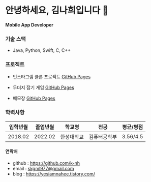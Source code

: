 # 안녕하세요, 김나희입니다 :wave:
**Mobile App Developer**


### 기술 스택
- Java, Python, Swift, C, C++


### 프로젝트

- 인스타그램 클론 프로젝트
[GitHub Pages](https://github.com/k-nh/android-InstagramClone)

- 두더지 잡기 게임
[GitHub Pages](https://github.com/k-nh/android-MoleCatching)

- 메모장
[GitHub Pages](https://github.com/k-nh/android-Notepad)

### 학력사항
| 입학년월 | 졸업년월 | 학교명 | 전공 | 평균/평점 |
| ------------- | ------------- | ------------- | ------------- | ------------- |
| 2018.02 | 2022.02 | 한성대학교 | 컴퓨터공학부 | 3.56/4.5 |



#### 연락처
- github : https://github.com/k-nh
- email : skgml977@gmail.com
- blog : https://yesiamnahee.tistory.com/ 
